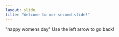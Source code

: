 ```yaml
---
layout: slide
title: "Welcome to our second slide!"
---
```

"happy womens day"
Use the left arrow to go back!
